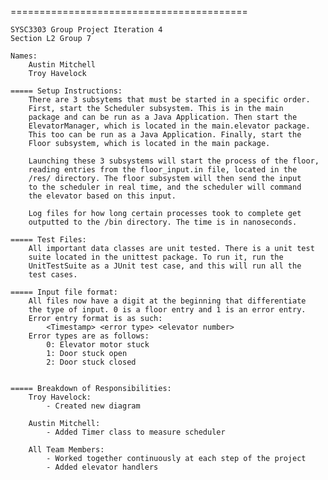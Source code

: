 =========================================
    
    SYSC3303 Group Project Iteration 4
    Section L2 Group 7
    
    Names:
        Austin Mitchell
        Troy Havelock

    ===== Setup Instructions:
        There are 3 subsytems that must be started in a specific order.
        First, start the Scheduler subsystem. This is in the main
        package and can be run as a Java Application. Then start the
        ElevatorManager, which is located in the main.elevator package.
        This too can be run as a Java Application. Finally, start the
        Floor subsystem, which is located in the main package.

        Launching these 3 subsystems will start the process of the floor,
        reading entries from the floor_input.in file, located in the
        /res/ directory. The floor subsystem will then send the input
        to the scheduler in real time, and the scheduler will command
        the elevator based on this input.
		
		Log files for how long certain processes took to complete get
		outputted to the /bin directory. The time is in nanoseconds.

    ===== Test Files:
        All important data classes are unit tested. There is a unit test
        suite located in the unittest package. To run it, run the 
        UnitTestSuite as a JUnit test case, and this will run all the
        test cases.
        
    ===== Input file format:
        All files now have a digit at the beginning that differentiate
        the type of input. 0 is a floor entry and 1 is an error entry.
        Error entry format is as such:
            <Timestamp> <error type> <elevator number>
        Error types are as follows:
            0: Elevator motor stuck
            1: Door stuck open
            2: Door stuck closed
        

    ===== Breakdown of Responsibilities:
        Troy Havelock:
            - Created new diagram

        Austin Mitchell:
			- Added Timer class to measure scheduler

        All Team Members:
            - Worked together continuously at each step of the project
            - Added elevator handlers